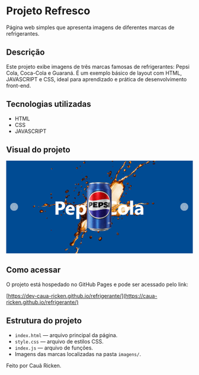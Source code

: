 # Projeto Refresco

Página web simples que apresenta imagens de diferentes marcas de refrigerantes.

## Descrição

Este projeto exibe imagens de três marcas famosas de refrigerantes: Pepsi Cola, Coca-Cola e Guaraná. É um exemplo básico de layout com HTML, JAVASCRIPT e CSS, ideal para aprendizado e prática de desenvolvimento front-end.

## Tecnologias utilizadas

- HTML
- CSS
- JAVASCRIPT

## Visual do projeto

![Pepsi Cola](imagens/imagem-refresco.png)

## Como acessar

O projeto está hospedado no GitHub Pages e pode ser acessado pelo link:

[https://dev-caua-ricken.github.io/refrigerante/](https://caua-ricken.github.io/refrigerante/)

## Estrutura do projeto

- `index.html` — arquivo principal da página.
- `style.css` — arquivo de estilos CSS.
- `index.js` — arquivo de funções.
- Imagens das marcas localizadas na pasta `imagens/`.

Feito por Cauã Ricken.
